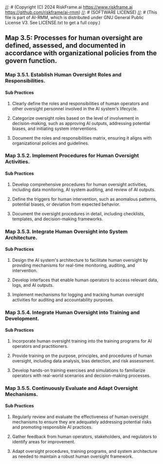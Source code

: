 [//]: # (COPYRIGHT)
[//]: # (RiskFrame.ai - AI Risk Management and Resilience Framework)
[//]: # (Copyright (C) 2024 RiskFrame.ai https://www.riskframe.ai https://github.com/riskframe/ai-rmm)
[//]: # (SOFTWARE LICENSE)
[//]: # (This file is part of AI-RMM, which is distributed under GNU General Public License V3. See LICENSE.txt to get a full copy.)
    
## Map 3.5: Processes for human oversight are defined, assessed, and documented in accordance with organizational policies from the govern function.

### Map 3.5.1. Establish Human Oversight Roles and Responsibilities.

#### Sub Practices

1. Clearly define the roles and responsibilities of human operators and other oversight personnel involved in the AI system's lifecycle.

2. Categorize oversight roles based on the level of involvement in decision-making, such as approving AI outputs, addressing potential biases, and initiating system interventions.

3. Document the roles and responsibilities matrix, ensuring it aligns with organizational policies and guidelines.

### Map 3.5.2. Implement Procedures for Human Oversight Activities.

#### Sub Practices

1. Develop comprehensive procedures for human oversight activities, including data monitoring, AI system auditing, and review of AI outputs.

2. Define the triggers for human intervention, such as anomalous patterns, potential biases, or deviation from expected behavior.

3. Document the oversight procedures in detail, including checklists, templates, and decision-making frameworks.

### Map 3.5.3. Integrate Human Oversight into System Architecture.

#### Sub Practices

1. Design the AI system's architecture to facilitate human oversight by providing mechanisms for real-time monitoring, auditing, and intervention.

2. Develop interfaces that enable human operators to access relevant data, logs, and AI outputs.

3. Implement mechanisms for logging and tracking human oversight activities for auditing and accountability purposes.

### Map 3.5.4. Integrate Human Oversight into Training and Development.

#### Sub Practices

1. Incorporate human oversight training into the training programs for AI operators and practitioners.

2. Provide training on the purpose, principles, and procedures of human oversight, including data analysis, bias detection, and risk assessment.

3. Develop hands-on training exercises and simulations to familiarize operators with real-world scenarios and decision-making processes.

### Map 3.5.5. Continuously Evaluate and Adapt Oversight Mechanisms.

#### Sub Practices

1. Regularly review and evaluate the effectiveness of human oversight mechanisms to ensure they are adequately addressing potential risks and promoting responsible AI practices.

2. Gather feedback from human operators, stakeholders, and regulators to identify areas for improvement.

3. Adapt oversight procedures, training programs, and system architecture as needed to maintain a robust human oversight framework.

